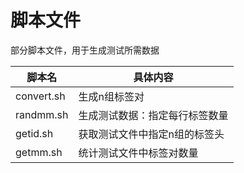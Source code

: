 # 脚本文件

部分脚本文件，用于生成测试所需数据


| 脚本名        | 具体内容            |
|------------|-----------------|
| convert.sh | 生成n组标签对         |
| randmm.sh  | 生成测试数据：指定每行标签数量 |
| getid.sh   | 获取测试文件中指定n组的标签头 |
| getmm.sh   | 统计测试文件中标签对数量    |

